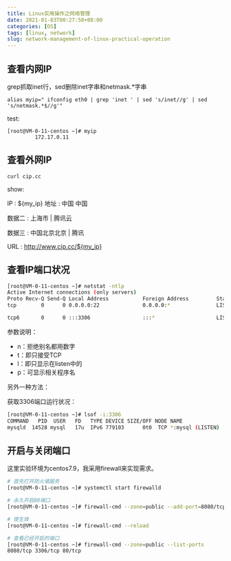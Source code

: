 ```yaml
---
title: Linux实用操作之网络管理
date: 2021-01-03T00:27:58+08:00
categories: [OS]
tags: [linux, network]
slug: network-management-of-linux-practical-operation
---
```


## 查看内网IP

grep抓取inet行，sed删除inet字串和netmask.*字串

```
alias myip=" ifconfig eth0 | grep 'inet ' | sed 's/inet//g' | sed 's/netmask.*$//g'"
```

test:

```
[root@VM-0-11-centos ~]# myip
         172.17.0.11
```

## 查看外网IP

```
curl cip.cc
```

show:

IP      : ${my_ip}
地址    : 中国  中国

数据二  : 上海市 | 腾讯云

数据三  : 中国北京北京 | 腾讯

URL     : http://www.cip.cc/${my_ip}

## 查看IP端口状况

```bash
[root@VM-0-11-centos ~]# netstat -ntlp
Active Internet connections (only servers)
Proto Recv-Q Send-Q Local Address           Foreign Address         State       PID/Program name
tcp        0      0 0.0.0.0:22              0.0.0.0:*               LISTEN      1089/sshd

tcp6       0      0 :::3306                 :::*                    LISTEN      14528/mysqld
```

参数说明：

- n：拒绝别名都用数字
- t：即只接受TCP
- l：即只显示在listen中的
- p：可显示相关程序名

另外一种方法：

获取3306端口运行状况：

```bash
[root@VM-0-11-centos ~]# lsof -i:3306
COMMAND   PID  USER   FD   TYPE DEVICE SIZE/OFF NODE NAME
mysqld  14528 mysql   17u  IPv6 779103      0t0  TCP *:mysql (LISTEN)
```

## 开启与关闭端口

这里实验环境为centos7.9，我采用firewall来实现需求。

```bash
# 首先打开防火墙服务
[root@VM-0-11-centos ~]# systemctl start firewalld 

# 永久开启80端口
[root@VM-0-11-centos ~]# firewall-cmd --zone=public --add-port=8080/tcp --permanent 

# 使生效
[root@VM-0-11-centos ~]# firewall-cmd --reload

# 查看已经开启的端口
[root@VM-0-11-centos ~]# firewall-cmd --zone=public --list-ports
8080/tcp 3306/tcp 80/tcp

```
